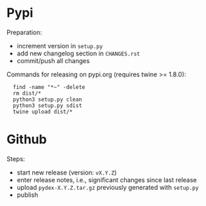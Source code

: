 Pypi
====

Preparation:
* increment version in `setup.py`
* add new changelog section in `CHANGES.rst`
* commit/push all changes

Commands for releasing on pypi.org (requires twine >= 1.8.0):

```
  find -name "*~" -delete
  rm dist/*
  python3 setup.py clean
  python3 setup.py sdist
  twine upload dist/*
```


Github
======

Steps:
* start new release (version: `vX.Y.Z`)
* enter release notes, i.e., significant changes since last release
* upload `pydex-X.Y.Z.tar.gz` previously generated with `setup.py`
* publish

